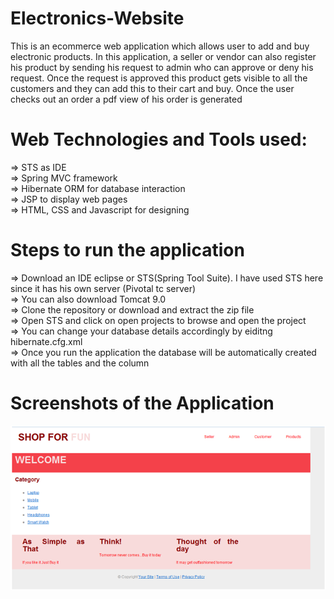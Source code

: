 # Electronics-Website<br>
This is an ecommerce web application which allows user to add and buy electronic products. In this application, a seller or vendor can also register his product by sending his request to admin who can approve or deny his request. Once the request is approved this product gets visible to all the customers and they can add this to their cart and buy. Once the user checks out an order a pdf view of his order is generated

# Web Technologies and Tools used:<br>
=> STS as IDE <br>
=> Spring MVC framework <br>
=> Hibernate ORM for database interaction<br>
=> JSP to display web pages<br>
=> HTML, CSS and Javascript for designing<br>

# Steps to run the application
=> Download an IDE eclipse or STS(Spring Tool Suite). I have used STS here since it has his own server (Pivotal tc server)<br>
=> You can also download Tomcat 9.0<br>
=> Clone the repository or download and extract the zip file<br>
=> Open STS and click on open projects to browse and open the project <br>
=> You can change your database details accordingly by eiditng hibernate.cfg.xml<br>
=> Once you run the application the database will be automatically created with all the tables and the column<br>

# Screenshots of the Application

![](images/1.png)
